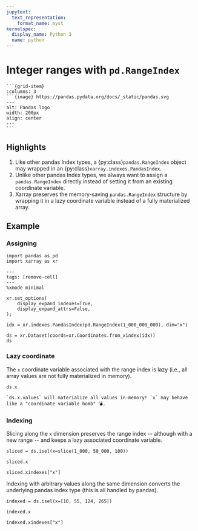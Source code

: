 ```yaml
---
jupytext:
  text_representation:
    format_name: myst
kernelspec:
  display_name: Python 3
  name: python
---
```


# Integer ranges with `pd.RangeIndex`

````{grid}
```{grid-item}
:columns: 3
```{image} https://pandas.pydata.org/docs/_static/pandas.svg
---
alt: Pandas logo
width: 200px
align: center
---
```
````

## Highlights

1. Like other pandas Index types, a {py:class}`pandas.RangeIndex` object may wrapped in an {py:class}`xarray.indexes.PandasIndex`.
1. Unlike other pandas Index types, we always want to assign a `pandas.RangeIndex` directly instead of setting it from an existing coordinate variable.
1. Xarray preserves the memory-saving `pandas.RangeIndex` structure by wrapping it in a lazy coordinate variable instead of a fully materialized array.

## Example

### Assigning

```{code-cell} python
import pandas as pd
import xarray as xr
```

```{code-cell} python
---
tags: [remove-cell]
---
%xmode minimal

xr.set_options(
    display_expand_indexes=True,
    display_expand_attrs=False,
);
```

```{code-cell} python
idx = xr.indexes.PandasIndex(pd.RangeIndex(1_000_000_000), dim="x")

ds = xr.Dataset(coords=xr.Coordinates.from_xindex(idx))
ds
```

### Lazy coordinate

The `x` coordinate variable associated with the range index is lazy (i.e., all
array values are not fully materialized in memory).

```{code-cell} python
ds.x
```

```{important}
`ds.x.values` will materialize all values in-memory! `x` may behave like a "coordinate variable bomb" 💣.
```

### Indexing

Slicing along the `x` dimension preserves the range index -- although with a new
range -- and keeps a lazy associated coordinate variable.

```{code-cell} python
sliced = ds.isel(x=slice(1_000, 50_000, 100))

sliced.x
```

```{code-cell} python
sliced.xindexes["x"]
```

Indexing with arbitrary values along the same dimension converts the underlying
pandas index type (this is all handled by pandas).

```{code-cell} python
indexed = ds.isel(x=[10, 55, 124, 265])

indexed.x
```

```{code-cell} python
indexed.xindexes["x"]
```

